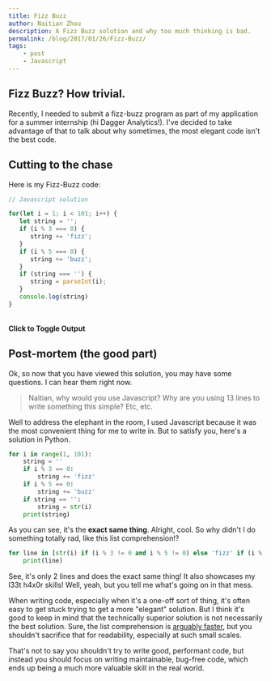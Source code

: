 ```yaml
---
title: Fizz Buzz
author: Naitian Zhou
description: A Fizz Buzz solution and why too much thinking is bad.
permalink: /blog/2017/01/26/Fizz-Buzz/
tags:
    - post
    - Javascript
---
```


## Fizz Buzz? How trivial.

Recently, I needed to submit a fizz-buzz program as part of my application for a
summer internship (hi Dagger Analytics!). I've decided to take advantage of that
to talk about why sometimes, the most elegant code isn't the best code.

## Cutting to the chase

Here is my Fizz-Buzz code:

```javascript
// Javascript solution

for(let i = 1; i < 101; i++) {
   let string = '';
   if (i % 3 === 0) {
      string += 'fizz';
   }
   if (i % 5 === 0) {
      string += 'buzz';
   }
   if (string === '') {
      string = parseInt(i);
   }
   console.log(string)
}
```

<div id="output">
<br>
<b style="cursor: pointer">Click to Toggle Output</b>
<div style="overflow: hidden" id="actualOutput">
</div>
</div>

<script>

window.onload = function () {
   let open = false;
   let out = document.querySelector('#actualOutput');
   out.style.height = 0;
   document.querySelector('#output > b').addEventListener('click', () => {
      if (open) {
         out.style.height = 0;
      } else {
         out.style.height = '100%';
      }
      open = !open;
   })
   for(let i = 1; i < 101; i++) {
      let string = '';
      if (i % 3 === 0) {
         string += 'fizz';
      }
      if (i % 5 === 0) {
         string += 'buzz';
      }
      if (string === '') {
         string = parseInt(i);
      }
      out.innerHTML += "<br />" + string;
      console.log(string);
   }
}

</script>

## Post-mortem (the good part)

Ok, so now that you have viewed this solution, you may have some questions. I
can hear them right now.

> Naitian, why would you use Javascript? Why are you using 13 lines to write
> something this simple? Etc, etc.

Well to address the elephant in the room, I used Javascript because it was the
most convenient thing for me to write in. But to satisfy you, here's a solution
in Python.

```python
for i in range(1, 101):
    string = ''
    if i % 3 == 0:
        string += 'fizz'
    if i % 5 == 0:
        string += 'buzz'
    if string == '':
        string = str(i)
    print(string)
```

As you can see, it's the **exact same thing**. Alright, cool. So why didn't I do
something totally rad, like this list comprehension!?

```python
for line in [str(i) if (i % 3 != 0 and i % 5 != 0) else 'fizz' if (i % 3 == 0) else 'buzz' if (i % 5 == 0) else 'fizzbuzz' for i in range(1, 101)]:
    print(line)
```

See, it's only 2 lines and does the exact same thing! It also showcases my l33t
h4x0r skills! Well, yeah, but you tell me what's going on in that mess.

When writing code, especially when it's a one-off sort of thing, it's often easy
to get stuck trying to get a more "elegant" solution. But I think it's good to
keep in mind that the technically superior solution is not necessarily the best
solution. Sure, the list comprehension is [arguably
faster](http://stackoverflow.com/questions/22108488/are-list-comprehensions-and-functional-functions-faster-than-for-loops), but you shouldn't sacrifice that for readability, especially at such small scales.

That's not to say you shouldn't try to write good, performant code, but instead
you should focus on writing maintainable, bug-free code, which ends up being a
much more valuable skill in the real world.
